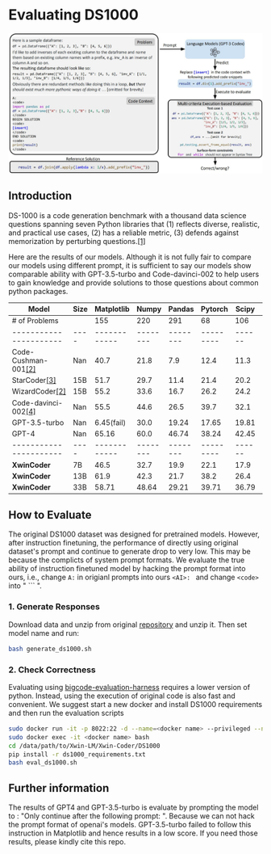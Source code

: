 # Evaluating DS1000

![ds1000](../docs/ds1000.jpeg)

## Introduction

DS-1000 is a code generation benchmark with a thousand data science questions spanning seven Python libraries that (1) reflects diverse, realistic, and practical use cases, (2) has a reliable metric, (3) defends against memorization by perturbing questions.[[1]](https://ds1000-code-gen.github.io/)

Here are the results of our models. Although it is not fully fair to compare our models using different prompt, it is sufficient to say our models show comparable ability with GPT-3.5-turbo and Code-davinci-002 to help users to gain knowledge and provide solutions to those questions about common python packages. 

| Model | Size | Matplotlib | Numpy | Pandas | Pytorch | Scipy | Sklearn | Tensorflow | Overall |
|----|----|----|----|----|----|----|----|----|----|
|# of Problems|   | 155 | 220 | 291 | 68  |  106  |  115 | 45 | 1000 |
|----------------------|----|------------|--------|--------|---------|------|--------|-------------|--------|
|Code-Cushman-001[[2]](https://arxiv.org/pdf/2306.08568.pdf)| Nan | 40.7 | 21.8 | 7.9  | 12.4 |  11.3  | 18.0 | 12.2 | 18.1 |
| StarCoder[[3]](https://arxiv.org/pdf/2305.06161.pdf) | 15B | 51.7 | 29.7 | 11.4  | 21.4 |  20.2  | 29.5 | 24.5 | 26.0 |
| WizardCoder[[2]](https://arxiv.org/pdf/2306.08568.pdf) | 15B | 55.2 | 33.6 | 16.7  | 26.2 |  24.2  | 24.9 | 26.7 | 29.2 |
| Code-davinci-002[[4]](https://github.com/xlang-ai/DS-1000) | Nan | 55.5 | 44.6 | 26.5  | 39.7 |  32.1  | 46.1 | 40.0 | 39.3 |
| GPT-3.5-turbo | Nan | 6.45(fail) | 30.0 |  19.24   | 17.65  |  19.81   |  19.13 | 33.33  | 20.2   |
| GPT-4 | Nan | 65.16 | 60.0  |  46.74  |  38.24 |  42.45   |  55.65 | 51.11  | 52.7  |
|----------------------|----|------------|--------|--------|---------|------|--------|-------------|--------|
| **XwinCoder** | 7B |  46.5  |  32.7  | 19.9 |  22.1  | 17.9 | 20.9 | 22.2 | 27.0 |
| **XwinCoder** | 13B | 61.9 | 42.3 | 21.7 | 38.2 | 26.4 | 31.3 | 26.7 | 35.4 |
| **XwinCoder** | 33B | 58.71 | 48.64  | 29.21 | 39.71 | 36.79  | 45.22 | 24.44 | 41.2 |


## How to Evaluate

The original DS1000 dataset was designed for pretrained models. However, after instruction finetuning, the performance of directly using original dataset's prompt and continue to generate drop to very low. This may be because the complicts of system prompt formats. We evaluate the true ability of instruction finetuned model by hacking the prompt format into ours, i.e., change `A:` in origianl prompts into ours `<AI>: ` and change `<code>` into " ``` ".

### 1. Generate Responses
Download data and unzip from original [repository](https://github.com/HKUNLP/DS-1000/blob/main/ds1000_data.zip) and unzip it. Then set model name and run:
```bash
bash generate_ds1000.sh
```
### 2. Check Correctness
Evaluating using [bigcode-evaluation-harness](https://github.com/bigcode-project/bigcode-evaluation-harness/tree/main) requires a lower version of python. Instead, using the execution of original code is also fast and convenient. We suggest start a new docker and install DS1000 requirements and then run the evaluation scripts
```bash
sudo docker run -it -p 8022:22 -d --name=<docker name> --privileged --net=host --ipc=host --gpus=all -v /:/data superbench/dev:cuda11.8 bash
sudo docker exec -it <docker name> bash
cd /data/path/to/Xwin-LM/Xwin-Coder/DS1000
pip install -r ds1000_requirements.txt
bash eval_ds1000.sh
```


## Further information
The results of GPT4 and GPT-3.5-turbo is evaluate by prompting the model to : "Only continue after the following prompt: ". Because we can not hack the prompt format of openai's models. GPT-3.5-turbo failed to follow this instruction in Matplotlib and hence results in a low score. If you need those results, please kindly cite this repo.